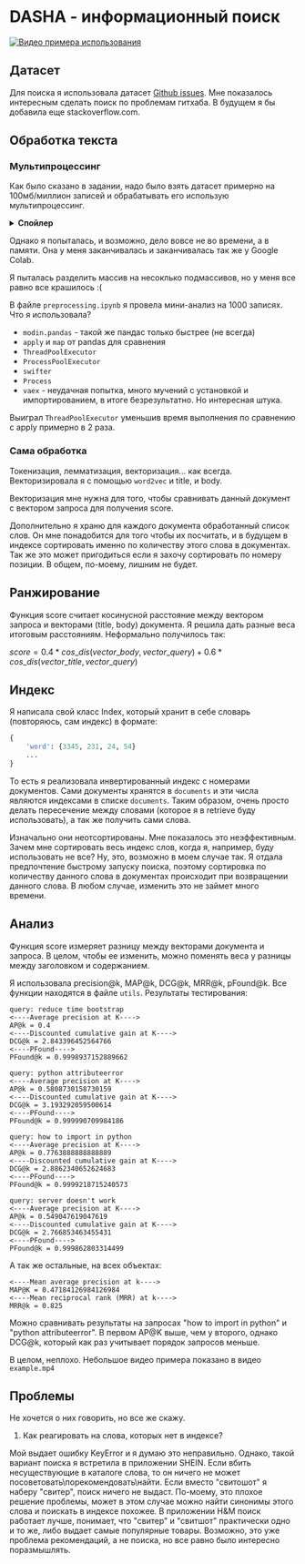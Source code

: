 # DASHA - информационный поиск


[![Видео примера использования](https://img.youtube.com/vi/qGv3UoTFwk4/sddefault.jpg)](https://www.youtube.com/watch?v=qGv3UoTFwk4 "Открыть видео")

## Датасет

Для поиска я использовала датасет [Github issues](https://www.kaggle.com/davidshinn/github-issues). Мне показалось интересным сделать поиск по проблемам гитхаба. В будущем я бы добавила еще stackoverflow.com.

## Обработка текста

### Мультипроцессинг
Как было сказано в задании, надо было взять датасет примерно на 100мб/миллион записей и обрабатывать его использую мультипроцессинг.

<details>
    <summary> <b> Спойлер </b> </summary>
    У меня не получилось обработать ни миллион записей, ни 100 мб.
</details>

Однако я попыталась, и возможно, дело вовсе не во времени, а в памяти. Она у меня заканчивалась и заканчивалась так же у Google Colab.

Я пыталась разделить массив на несоклько подмассивов, но у меня все равно все крашилось :(

В файле ```preprocessing.ipynb``` я провела мини-анализ на 1000 записях. Что я использовала? 
- ```modin.pandas``` - такой же пандас только быстрее (не всегда)
- ```apply``` и ```map``` от pandas для сравнения
- ```ThreadPoolExecutor```
- ```ProcessPoolExecutor```
- ```swifter```
- ```Process```
- ```vaex``` - неудачная попытка, много мучений с установкой и импортированием, в итоге безрезультатно. Но интересная штука.

Выиграл ```ThreadPoolExecutor``` уменьшив время выполнения по сравнению с apply примерно в 2 раза.

### Сама обработка
Токенизация, лемматизация, векторизация... как всегда.
Векторизировала я с помощью ```word2vec``` и title, и body.

Векторизация мне нужна для того, чтобы сравнивать данный документ с вектором запроса для получения score.

Дополнительно я храню для каждого документа обработанный список слов. Он мне понадобится для того чтобы их посчитать, и в будущем в индексе сортировать именно по количеству этого слова в документах. Так же это может пригодиться если я захочу сортировать по номеру позиции. В общем, по-моему, лишним не будет.

## Ранжирование

Функция score считает косинусной расстояние между вектором запроса и векторами (title, body) документа. Я решила дать разные веса итоговым расстояниям. Неформально получилось так:

$score = 0.4 * cos\_dis(vector\_body, vector\_query) + 0.6 * cos\_dis(vector\_title, vector\_query)$

## Индекс

Я написала свой класс Index, который хранит в себе словарь (повторяюсь, сам индекс) в формате:
```python
{
    'word': {3345, 231, 24, 54}
    ... 
}
```
То есть я реализовала инвертированный индекс с номерами документов. Сами документы хранятся в ```documents``` и эти числа являются индексами в списке ```documents```. Таким образом, очень просто делать пересечение между словами (которое я в retrieve буду использовать), а так же получить сами слова.

Изначально они неотсортированы. Мне показалось это неэффективным. Зачем мне сортировать весь индекс слов, когда я, например, буду использовать не все? Ну, это, возможно в моем случае так. Я отдала предпочтение быстрому запуску поиска, поэтому сортировка по количеству данного слова в документах происходит при возвращении данного слова. 
В любом случае, изменить это не займет много времени.

## Анализ
Функция score измеряет разницу между векторами документа и запроса. В целом, чтобы ее изменить, можно поменять веса у разницы между заголовком и содержанием.

Я использовала precision@k, MAP@k, DCG@k, MRR@k, pFound@k. Все функции находятся в файле ```utils```. Результаты тестирования:
```
query: reduce time bootstrap
<----Average precision at K---->
AP@k = 0.4
<----Discounted cumulative gain at K---->
DCG@k = 2.843396452564766
<----PFound---->
PFound@k = 0.9998937152889662

query: python attributeerror
<----Average precision at K---->
AP@k = 0.5808730158730159
<----Discounted cumulative gain at K---->
DCG@k = 3.193292059500614
<----PFound---->
PFound@k = 0.999990709984186

query: how to import in python
<----Average precision at K---->
AP@k = 0.7763888888888889
<----Discounted cumulative gain at K---->
DCG@k = 2.8862340652624683
<----PFound---->
PFound@k = 0.9999218715240573

query: server doesn't work
<----Average precision at K---->
AP@k = 0.549047619047619
<----Discounted cumulative gain at K---->
DCG@k = 2.766853463455431
<----PFound---->
PFound@k = 0.999862803314499
```
А так же остальные, на всех объектах:
```
<----Mean average precision at k---->
MAP@K = 0.47184126984126984
<----Mean reciprocal rank (MRR) at k---->
MRR@k = 0.825
```

Можно сравнивать результаты на запросах "how to import in python" и "python attributeerror". В первом AP@K выше, чем у второго, однако DCG@k, который как раз учитывает порядок запросов меньше.

В целом, неплохо. Небольшое видео примера показано в видео ```example.mp4```

## Проблемы

Не хочется о них говорить, но все же скажу.

1. Как реагировать на слова, которых нет в индексе? 

Мой выдает ошибку KeyError и я думаю это неправильно. Однако, такой вариант поиска я встретила в приложении SHEIN. Если вбить несуществующие в каталоге слова, то он ничего не может посоветовать\порекомендовать\найти. Если вместо "свитошот" я наберу "свитер", поиск ничего не выдаст. По-моему, это плохое решение проблемы, может в этом случае можно найти синонимы этого слова и поискать в индексе похожее. В приложении H&M поиск работает лучше, понимает, что "свитер" и "свитшот" практически одно и то же, либо выдает самые популярные товары. Возможно, это уже проблема рекомендаций, а не поиска, но все равно было интересно поразмышлять.




